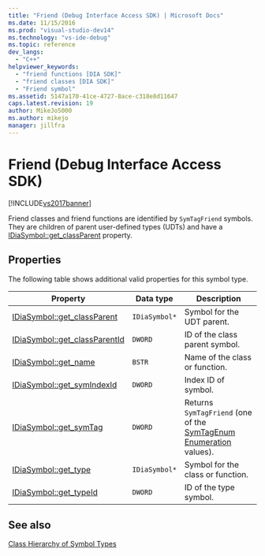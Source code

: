 ```yaml
---
title: "Friend (Debug Interface Access SDK) | Microsoft Docs"
ms.date: 11/15/2016
ms.prod: "visual-studio-dev14"
ms.technology: "vs-ide-debug"
ms.topic: reference
dev_langs: 
  - "C++"
helpviewer_keywords: 
  - "friend functions [DIA SDK]"
  - "friend classes [DIA SDK]"
  - "Friend symbol"
ms.assetid: 5147a170-41ce-4727-8ace-c318e8d11647
caps.latest.revision: 19
author: MikeJo5000
ms.author: mikejo
manager: jillfra
---
```

# Friend (Debug Interface Access SDK)
[!INCLUDE[vs2017banner](../../includes/vs2017banner.md)]

Friend classes and friend functions are identified by `SymTagFriend` symbols. They are children of parent user-defined types (UDTs) and have a [IDiaSymbol::get_classParent](../../debugger/debug-interface-access/idiasymbol-get-classparent.md) property.  
  
## Properties  
 The following table shows additional valid properties for this symbol type.  
  
|Property|Data type|Description|  
|--------------|---------------|-----------------|  
|[IDiaSymbol::get_classParent](../../debugger/debug-interface-access/idiasymbol-get-classparent.md)|`IDiaSymbol*`|Symbol for the UDT parent.|  
|[IDiaSymbol::get_classParentId](../../debugger/debug-interface-access/idiasymbol-get-classparentid.md)|`DWORD`|ID of the class parent symbol.|  
|[IDiaSymbol::get_name](../../debugger/debug-interface-access/idiasymbol-get-name.md)|`BSTR`|Name of the class or function.|  
|[IDiaSymbol::get_symIndexId](../../debugger/debug-interface-access/idiasymbol-get-symindexid.md)|`DWORD`|Index ID of symbol.|  
|[IDiaSymbol::get_symTag](../../debugger/debug-interface-access/idiasymbol-get-symtag.md)|`DWORD`|Returns `SymTagFriend` (one of the [SymTagEnum Enumeration](../../debugger/debug-interface-access/symtagenum.md) values).|  
|[IDiaSymbol::get_type](../../debugger/debug-interface-access/idiasymbol-get-type.md)|`IDiaSymbol*`|Symbol for the class or function.|  
|[IDiaSymbol::get_typeId](../../debugger/debug-interface-access/idiasymbol-get-typeid.md)|`DWORD`|ID of the type symbol.|  
  
## See also  
 [Class Hierarchy of Symbol Types](../../debugger/debug-interface-access/class-hierarchy-of-symbol-types.md)
